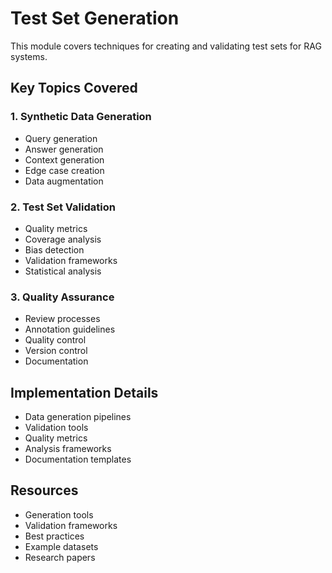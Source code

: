# Test Set Generation

This module covers techniques for creating and validating test sets for RAG systems.

## Key Topics Covered

### 1. Synthetic Data Generation
- Query generation
- Answer generation
- Context generation
- Edge case creation
- Data augmentation

### 2. Test Set Validation
- Quality metrics
- Coverage analysis
- Bias detection
- Validation frameworks
- Statistical analysis

### 3. Quality Assurance
- Review processes
- Annotation guidelines
- Quality control
- Version control
- Documentation

## Implementation Details
- Data generation pipelines
- Validation tools
- Quality metrics
- Analysis frameworks
- Documentation templates

## Resources
- Generation tools
- Validation frameworks
- Best practices
- Example datasets
- Research papers 
